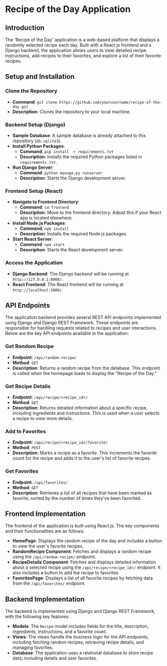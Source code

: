 # Recipe of the Day Application

## Introduction
The 'Recipe of the Day' application is a web-based platform that displays a randomly selected recipe each day. Built with a React.js frontend and a Django backend, the application allows users to view detailed recipe instructions, add recipes to their favorites, and explore a list of their favorite recipes.

## Setup and Installation

### Clone the Repository
- **Command**: `git clone https://github.com/yourusername/recipe-of-the-day.git`
- **Description**: Clones the repository to your local machine.

### Backend Setup (Django)
- **Sample Database**: A sample database is already attached to this repository (`db.sqlite3`).
- **Install Python Packages**:
  - **Command**: `pip install -r requirements.txt`
  - **Description**: Installs the required Python packages listed in `requirements.txt`.
- **Run Django Server**:
  - **Command**: `python manage.py runserver`
  - **Description**: Starts the Django development server.

### Frontend Setup (React)
- **Navigate to Frontend Directory**:
  - **Command**: `cd frontend`
  - **Description**: Move to the frontend directory. Adjust this if your React app is located elsewhere.
- **Install Node.js Packages**:
  - **Command**: `npm install`
  - **Description**: Installs the required Node.js packages.
- **Start React Server**:
  - **Command**: `npm start`
  - **Description**: Starts the React development server.

### Access the Application
- **Django Backend**: The Django backend will be running at `http://127.0.0.1:8000/`.
- **React Frontend**: The React frontend will be running at `http://localhost:3000/`.


## API Endpoints
The application backend provides several REST API endpoints implemented using Django and Django REST Framework. These endpoints are responsible for handling requests related to recipes and user interactions. Below are the key API endpoints available in the application:

### Get Random Recipe
- **Endpoint**: `/api/random-recipe/`
- **Method**: `GET`
- **Description**: Returns a random recipe from the database. This endpoint is called when the homepage loads to display the "Recipe of the Day."

### Get Recipe Details
- **Endpoint**: `/api/recipe/<recipe_id>/`
- **Method**: `GET`
- **Description**: Returns detailed information about a specific recipe, including ingredients and instructions. This is used when a user selects a recipe to view more details.

### Add to Favorites
- **Endpoint**: `/api/recipe/<recipe_id>/favorite/`
- **Method**: `POST`
- **Description**: Marks a recipe as a favorite. This increments the favorite count for the recipe and adds it to the user's list of favorite recipes.

### Get Favorites
- **Endpoint**: `/api/favorites/`
- **Method**: `GET`
- **Description**: Retrieves a list of all recipes that have been marked as favorite, sorted by the number of times they've been favorited.

## Frontend Implementation
The frontend of the application is built using React.js. The key components and their functionalities are as follows:

- **HomePage**: Displays the random recipe of the day and includes a button to view the user's favorite recipes.
- **RandomRecipe Component**: Fetches and displays a random recipe using the `/api/random-recipe/` endpoint.
- **RecipeDetails Component**: Fetches and displays detailed information about a selected recipe using the `/api/recipe/<recipe_id>/` endpoint. It also includes a button to add the recipe to favorites.
- **FavoritesPage**: Displays a list of all favorite recipes by fetching data from the `/api/favorites/` endpoint.

## Backend Implementation
The backend is implemented using Django and Django REST Framework, with the following key features:

- **Models**: The `Recipe` model includes fields for the title, description, ingredients, instructions, and a favorite count.
- **Views**: The views handle the business logic for the API endpoints, including fetching random recipes, retrieving recipe details, and managing favorites.
- **Database**: The application uses a relational database to store recipe data, including details and user favorites.
